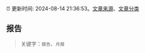 :alarm_clock: 更新时间: 2024-08-14 21:36:53。[文章来源](/README.md)、[文章分类](/TAGS.md)

## 报告


> 关键字：`报告`、`月报`



